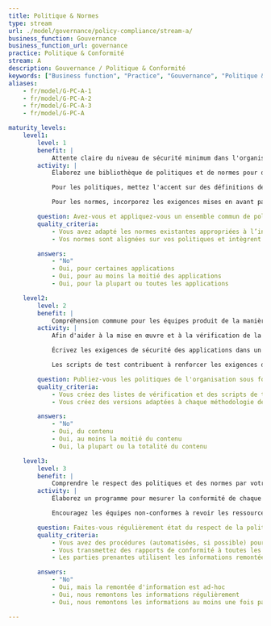 ```yaml
---
title: Politique & Normes
type: stream
url: ./model/governance/policy-compliance/stream-a/
business_function: Gouvernance
business_function_url: governance
practice: Politique & Conformité
stream: A
description: Gouvernance / Politique & Conformité
keywords: ["Business function", "Practice", "Gouvernance", "Politique & Conformité"]
aliases:
    - fr/model/G-PC-A-1
    - fr/model/G-PC-A-2
    - fr/model/G-PC-A-3
    - fr/model/G-PC-A

maturity_levels:
    level1:
        level: 1
        benefit: |
            Attente claire du niveau de sécurité minimum dans l'organisation
        activity: |
            Élaborez une bibliothèque de politiques et de normes pour diriger tous les aspects du développement logiciel au sein de l'organisation. Les politiques et les normes sont basées sur les textes existants dans l’industrie et s'appliquant à celle de l'organisation. En raison de l'étendue des limites propres aux technologies et aux bonnes pratiques, ré-examinez les normes proposées avec les différentes équipes produits. Avec l'objectif général d'augmenter la sécurité des applications et des infrastructures informatiques, invitez les équipes produits à fournir des commentaires sur tous les aspects des normes qui ne seraient pas réalisables ou rentables à mettre en œuvre, ainsi que sur la possibilité d'aller plus loin que les normes avec peu d'efforts de la part des équipes produits.

            Pour les politiques, mettez l'accent sur des définitions de haut niveau et des aspects de la sécurité des applications qui ne dépendent pas d'une technologie spécifique ou de l'environnement d'hébergement. Concentrez-vous sur les objectifs plus larges de l'organisation pour protéger l'intégrité de son environnement informatique, la sécurité et la confidentialité des données et la maturité des cycles de vie du développement logiciel. Dans le cas des grandes organisations, les politiques peuvent sélectionner des exigences spécifiques en fonction de la classification des données ou des fonctionnalité des applications, mais ne devraient pas être suffisamment détaillées pour offrir des conseils technologiques.

            Pour les normes, incorporez les exigences mises en avant par les politiques, et concentrez-vous sur des conseils de mise en œuvre spécifiques à des technologies destinées à tirer parti des fonctionnalités de sécurité des différents langages de programmation et des environnements associés. Les commentaires des développeurs et des architectes seniors considérés comme des experts dans les diverses technologies utilisées par l'organisation sont requis sur les normes. Créez-les dans un format qui permet des mises à jour périodiques. Labellisez les exigences individuelles avec la politique dont elle provient ou ce qui vient d'une tierce partie, afin de rendre la maintenance et les audits plus faciles et plus efficaces.

        question: Avez-vous et appliquez-vous un ensemble commun de politiques et de normes à travers toute votre organisation?
        quality_criteria:
            - Vous avez adapté les normes existantes appropriées à l’industrie de l’organisation pour tenir compte des considérations spécifiques à votre domaine
            - Vos normes sont alignées sur vos politiques et intègrent des conseils spécifiques de mise en œuvre pour une technologie donnée

        answers:
            - "No"
            - Oui, pour certaines applications
            - Oui, pour au moins la moitié des applications
            - Oui, pour la plupart ou toutes les applications

    level2:
        level: 2
        benefit: |
            Compréhension commune pour les équipes produit de la manière d'être en conformité avec les politiques de sécurité
        activity: |
            Afin d'aider à la mise en œuvre et à la vérification de la conformité aux politiques et aux normes, particularisez le process concernant la sécurité des applications et développez des scripts de test appropriés liés à chaque exigence applicable. Organisez les documents associés en bibliothèques et les mettre à la disposition de toutes les équipes concernées dans les formats les plus propices à leur inclusion dans chaque application. Labellisez clairement les documents et liez-les aux politiques et aux normes qu'ils représentent, afin d'aider à la mise à jour et à la maintenance. Faites différentes versions des politiques et des normes et incluent des journaux détaillés concernant les modifications lors de chaque mise à jour itérative pour faciliter leur inclusion continue dans les produits du SDLC.

            Écrivez les exigences de sécurité des applications dans un format compatible avec les processus de gestion des exigences existants. Il est possible que vous ayez besoin de plusieurs versions pour les adapter à différentes méthodologies de développement ou à différentes technologies. Le but est de faciliter l’intégration par les différentes équipes produit des politiques et des normes dans les cycles de développement existants et de limiter l'interprétation des exigences.

            Les scripts de test contribuent à renforcer les exigences de sécurité applicatifs par des attentes claires sur la fonctionnalité de l'application et à guider les efforts de test automatisés ou manuels qui peuvent déjà faire partie du processus de développement. Ces efforts n'aident pas seulement chaque équipe à déterminer l'état actuel du respect des politiques et des normes existantes, mais aussi à assurer la conformité au fur et à mesure que les applications continuent d'évoluer.

        question: Publiez-vous les politiques de l'organisation sous forme de scripts de test ou de manuels d'exécution dans le but de faciliter leur interprétation par les équipes de développement?
        quality_criteria:
            - Vous créez des listes de vérification et des scripts de test quand c'est pertinent, conformément aux exigences de la politique et aux directives d'implémentation des normes associées
            - Vous créez des versions adaptées à chaque méthodologie de développement et à chaque technologie que l'organisation utilise

        answers:
            - "No"
            - Oui, du contenu
            - Oui, au moins la moitié du contenu
            - Oui, la plupart ou la totalité du contenu

    level3:
        level: 3
        benefit: |
            Comprendre le respect des politiques et des normes par votre organisation
        activity: |
            Élaborez un programme pour mesurer la conformité de chaque application aux politiques et aux normes existantes. Les exigences obligatoires devraient être motivées et communiquées de façon cohérentes à travers les différentes équipes. Dans la mesure du possible, liez le statut de conformité à des tests automatisés et faites un rapport pour chaque version. Les rapports de conformité contiennent la version des politiques et des normes et les indicateurs appropriés de couverture du code.

            Encouragez les équipes non-conformes à revoir les ressources disponibles telles que les exigences de sécurité et les scripts de test afin de vous assurer que la non-conformité n'est pas le résultat de conseils inadéquats. Faites suivre les problèmes résultant de conseils insuffisants aux équipes responsables de la publication des exigences d'application et des scripts de test afin d'inclure les corrections dans les versions futures. Faites remonter les problèmes résultant de l'incapacité à répondre aux politiques et aux normes vers les équipes qui gèrent les risques de sécurité des applications.

        question: Faites-vous régulièrement état du respect de la politique et des normes et utilisez-vous ces informations pour guider les efforts d’amélioration de la conformité?
        quality_criteria:
            - Vous avez des procédures (automatisées, si possible) pour générer régulièrement des rapports de conformité
            - Vous transmettez des rapports de conformité à toutes les parties prenantes concernées
            - Les parties prenantes utilisent les informations remontées sur l'état de conformité pour identifier les domaines à améliorer

        answers:
            - "No"
            - Oui, mais la remontée d'information est ad-hoc
            - Oui, nous remontons les informations régulièrement
            - Oui, nous remontons les informations au moins une fois par an

---
```

